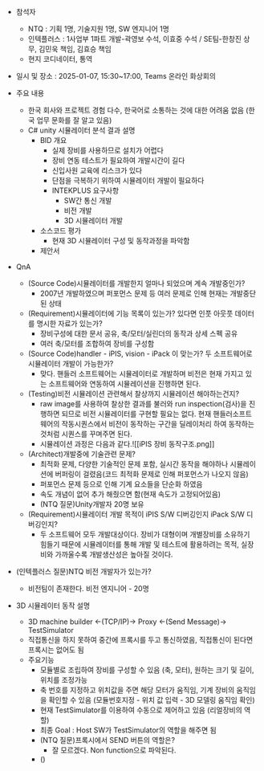 
- 참석자
	- NTQ : 기획 1명, 기술지원 1명, SW 엔지니어 1명
	- 인텍플러스 : 1사업부 1파트 개발-곽영보 수석,  이효중 수석 / SE팀-한창진 상무, 김민욱 책임, 김효승 책임
	- 현지 코디네이터, 통역
- 일시 및 장소 : 2025-01-07, 15:30~17:00, Teams 온라인 화상회의

- 주요 내용
	- 한국 회사와 프로젝트 경험 다수, 한국어로 소통하는 것에 대한 어려움 없음 (한국 업무 문화를 잘 알고 있음)
	- C# unity 시뮬레이터 분석 결과 설명
		- BID 개요
			- 실제 장비를 사용하므로 설치가 어렵다
			- 장비 연동 테스트가 필요하여 개발시간이 길다
			- 신입사원 교육에 리스크가 있다
			- 단점을 극복하기 위하여 시뮬레이터 개발이 필요하다
			- INTEKPLUS 요구사항
				- SW간 통신 개발
				- 비전 개발
				- 3D 시뮬레이터 개발
		- 소스코드 평가
			- 현재 3D 시뮬레이터 구성 및 동작과정을 파악함
		- 제안서

- QnA
	- (Source Code)시뮬레이터를 개발한지 얼마나 되었으며 계속 개발중인가?
		- 2007년 개발하였으며 퍼포먼스 문제 등 여러 문제로 인해 현재는 개발중단된 상태
	- (Requirement)시뮬레이터에 기능 목록이 있는가? 있다면 인풋 아웃풋 데이터를 명시한 자료가 있는가?
		- 장비구성에 대한 문서 공유, 축/모터/실린더의 동작과 상세 스펙 공유
		- 여러 축/모터를 조합하여 장비를 구성함
	- (Source Code)handler - iPIS, vision - iPack 이 맞는가? 두 소프트웨어로 시뮬레이터 개발이 가능한가?
		- 맞다. 핸들러 소프트웨어는 시뮬레이터로 개발하며 비전은 현재 가지고 있는 소프트웨어와 연동하여 시뮬레이션을 진행하면 된다.
	- (Testing)비전 시뮬레이션 관련해서 찰상까지 시뮬레이션 해야하는건지?
		- raw image를 사용하여 찰상한 결과를 불러와 run inspection(검사)을 진행하면 되므로 비전 시뮬레이터를 구현할 필요는 없다. 현재 핸들러소프트웨어의 작동시퀀스에서 비전이 동작하는 구간을 딜레이처리 하여 동작하는 것처럼 시퀀스를 꾸며주면 된다.
		- 시뮬레이션 과정은 다음과 같다.![[iPIS 장비 동작구조.png]]
	- (Architect)개발중에 기술관련 문제?
		- 최적화 문제, 다양한 기술적인 문제 포함, 실시간 동작을 해야하나 시뮬레이션에 버퍼링이 걸렸음(코드 최적화 문제로 인해 퍼포먼스가 나오지 않음)
		- 퍼포먼스 문제 등으로 인해 기계 요소들을 단순화 하였음
		- 속도 개념이 없어 추가 해줬으면 함(현재 속도가 고정되어있음)
		- (NTQ 질문)Unity개발자 20명 보유
	- (Requirement)시뮬레이터 개발 목적이 iPIS S/W 디버깅인지 iPack S/W 디버깅인지?
		- 두 소프트웨어 모두 개발대상이다. 장비가 대형이며 개별장비를 소유하기 힘들기 때문에 시뮬레이터를 통해 개발 및 테스트에 활용하려는 목적, 실장비와 가까울수록 개발생산성은 높아질 것이다.

- (인텍플러스 질문)NTQ 비전 개발자가 있는가?
	- 비전팀이 존재한다. 비전 엔지니어 - 20명

- 3D 시뮬레이터 동작 설명
	- 3D machine builder <-(TCP/IP)-> Proxy <-(Send Message)-> TestSimulator
	- 직접통신을 하지 못하여 중간에 프록시를 두고 통신하였음, 직접통신이 된다면 프록시는 없어도 됨
	- 주요기능
		- 모듈별로 조립하여 장비를 구성할 수 있음 (축, 모터), 원하는 크기 및 길이, 위치를 조정가능
		- 축 번호를 지정하고 위치값을 주면 해당 모터가 움직임, 기계 장비의 움직임을 확인할 수 있음 (모듈번호지정 - 위치 값 입력 - 3D 모델링 움직임 확인)
		- 현재 TestSimulator를 이용하여 수동으로 제어하고 있음 (리얼장비의 역할)
		- 최종 Goal : Host SW가 TestSimulator의 역할을 해주면 됨
		- (NTQ 질문)프록시에서 SEND 버튼의 역할은?
			- 잘 모르겠다. Non function으로 파악된다.
		- ()